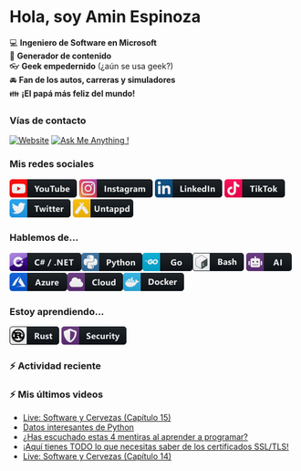 # Hola, soy Amin Espinoza

:computer: **Ingeniero de Software en Microsoft**  
:pencil: **Generador de contenido**  
:eyeglasses: **Geek empedernido** (¿aún se usa geek?)  
:oncoming_automobile: **Fan de los autos, carreras y simuladores**  
:family: **¡El papá más feliz del mundo!**

### Vías de contacto

[![Website](https://img.shields.io/badge/aminespinoza.com-up-green?style=for-the-badge)][website]
[![Ask Me Anything !](https://img.shields.io/badge/Ask%20me-anything-1abc9c.svg?style=for-the-badge)](https://calendly.com/aminespinoza/consultoria)

### Mis redes sociales
[<img src="./assets/social/youtube.png"/>][youtube]
[<img src="./assets/social/instagram.png"/>][instagram]
[<img src="./assets/social/linkedin.png"/>][linkedin]
[<img src="./assets/social/tiktok.png"/>][linkedin]
[<img src="./assets/social/twitter.png"/>][twitter]
[<img src="./assets/social/untappd.png"/>][untappd]

### Hablemos de...
<img src="./assets/tech/csharp_dotnet.png"/><img src="./assets/tech/python.png"/><img src="./assets/tech/go.png"/><img src="./assets/tech/bash.png"/>
<img src="./assets/tech/ai.png"/><img src="./assets/tech/azure.png"/><img src="./assets/tech/cloud.png"/><img src="./assets/tech/docker.png"/>

### Estoy aprendiendo...
<img src="./assets/tech/rust.png"/> <img src="./assets/tech/security.png"/>

### :zap: Actividad reciente
<!--START_SECTION:activity-->

<!--END_SECTION:activity-->

### :zap: Mis últimos videos
<!-- YOUTUBE:START -->
- [Live: Software y Cervezas &lpar;Capítulo 15&rpar;](https://www.youtube.com/watch?v=ZShY-8eAhKg)
- [Datos interesantes de Python](https://www.youtube.com/watch?v=zlWT72Jpa3s)
- [¿Has escuchado estas 4 mentiras al aprender a programar?](https://www.youtube.com/watch?v=EnGGWKWhgsI)
- [¡Aquí tienes TODO lo que necesitas saber de los certificados SSL/TLS!](https://www.youtube.com/watch?v=SnWFMFp4TQ0)
- [Live: Software y Cervezas &lpar;Capítulo 14&rpar;](https://www.youtube.com/watch?v=lQsPjoumC38)
<!-- YOUTUBE:END -->


[website]: https://aminespinoza.com/
[twitter]: https://twitter.com/aminespinoza
[youtube]: https://www.youtube.com/c/AminEspinoza
[linkedin]: https://www.linkedin.com/in/amin-espinoza-71b24661/
[instagram]: https://www.instagram.com/aminespinoza10/
[untappd]: https://untappd.com/user/aminespinoza
